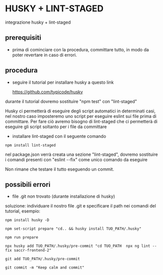 # HUSKY + LINT-STAGED

integrazione husky + lint-staged

## prerequisiti

- prima di cominciare con la procedura, committare tutto, in modo da poter revertare in caso di errori.

## procedura

-	seguire il tutorial per installare husky a questo link

	https://github.com/typicode/husky

durante il tutorial dovremo sostituire "npm test" con "lint-staged"

Husky ci permetterà di eseguire degli script automatici in determinati casi, nel nostro caso imposteremo uno script per eseguire eslint sui file prima di committare.
Per fare ciò avremo bisogno di lint-staged che ci permetterà di eseguire gli script soltanto per i file da committare

-    installare lint-staged con il seguente comando
```
npm install lint-staged
```

nel package.json verrà creata una sezione "lint-staged", dovremo sostituire i comandi presenti con "eslint --fix" come unico comando da eseguire 

Non rimane che testare il tutto eseguendo un commit.


## possibili errori

- file .git non trovato (durante installazione di husky)

soluzione: individuare il nostro file .git e specificare il path nei comandi del tutorial, esempio:

```
npm install husky -D
 
npm set-script prepare "cd.. && husky install TUO_PATH/.husky"
 
npm run prepare
 
npx husky add TUO_PATH/.husky/pre-commit "cd TUO_PATH  npx ng lint --fix saccr-frontend-2"
 
git add TUO_PATH/.husky/pre-commit
 
git commit -m "Keep calm and commit"
```
